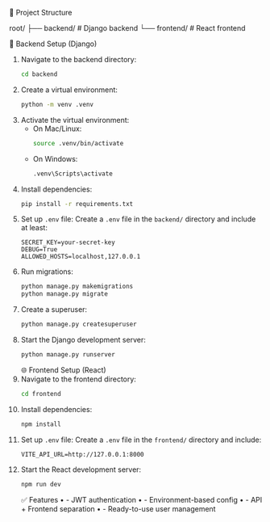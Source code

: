 🚀 Project Structure

root/
├── backend/ # Django backend
└── frontend/ # React frontend

🔧 Backend Setup (Django)

1. Navigate to the backend directory:
   ```bash
   cd backend
   ```
2. Create a virtual environment:
   ```bash
   python -m venv .venv
   ```
3. Activate the virtual environment:
   - On Mac/Linux:
     ```bash
     source .venv/bin/activate
     ```
   - On Windows:
     ```bash
     .venv\Scripts\activate
     ```
4. Install dependencies:
   ```bash
   pip install -r requirements.txt
   ```
5. Set up `.env` file:
   Create a `.env` file in the `backend/` directory and include at least:
   ```env
   SECRET_KEY=your-secret-key
   DEBUG=True
   ALLOWED_HOSTS=localhost,127.0.0.1
   ```
6. Run migrations:
   ```bash
   python manage.py makemigrations
   python manage.py migrate
   ```
7. Create a superuser:
   ```bash
   python manage.py createsuperuser
   ```
8. Start the Django development server:
   ```bash
   python manage.py runserver
   ```
   🌐 Frontend Setup (React)
9. Navigate to the frontend directory:
   ```bash
   cd frontend
   ```
10. Install dependencies:
    ```bash
    npm install
    ```
11. Set up `.env` file:
    Create a `.env` file in the `frontend/` directory and include:
    ```env
    VITE_API_URL=http://127.0.0.1:8000
    ```
12. Start the React development server:
    ```bash
    npm run dev
    ```
    ✅ Features
    • - JWT authentication
    • - Environment-based config
    • - API + Frontend separation
    • - Ready-to-use user management
